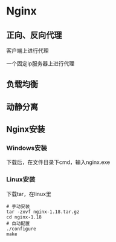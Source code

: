# Nginx

## 正向、反向代理

客户端上进行代理

一个固定ip服务器上进行代理

## 负载均衡



## 动静分离



## Nginx安装

### Windows安装

下载后，在文件目录下cmd，输入nginx.exe

### Linux安装

下载tar，在linux里 

```shell 
# 手动安装
tar -zxvf nginx-1.18.tar.gz
cd nginx-1.18
# 自动配置
./configure
make

```

